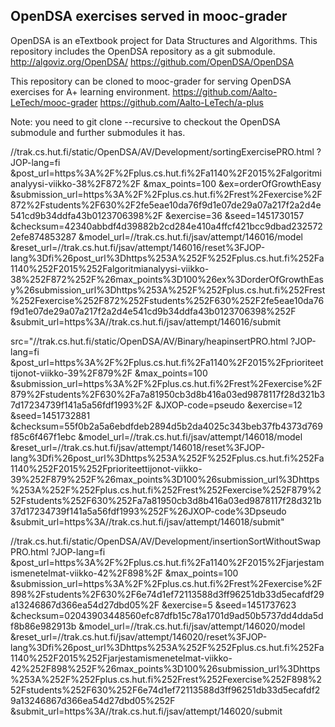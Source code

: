 OpenDSA exercises served in mooc-grader
---------------------------------------

OpenDSA is an eTextbook project for Data Structures and Algorithms.
This repository includes the OpenDSA repository as a git submodule.
http://algoviz.org/OpenDSA/
https://github.com/OpenDSA/OpenDSA

This repository can be cloned to mooc-grader for serving OpenDSA exercises
for A+ learning environment.
https://github.com/Aalto-LeTech/mooc-grader
https://github.com/Aalto-LeTech/a-plus

Note: you need to git clone --recursive to checkout the OpenDSA submodule and
further submodules it has.

//trak.cs.hut.fi/static/OpenDSA/AV/Development/sortingExercisePRO.html
?JOP-lang=fi
&post_url=https%3A%2F%2Fplus.cs.hut.fi%2Fa1140%2F2015%2Falgoritmianalyysi-viikko-38%2F872%2F
&max_points=100
&ex=orderOfGrowthEasy
&submission_url=https%3A%2F%2Fplus.cs.hut.fi%2Frest%2Fexercise%2F872%2Fstudents%2F630%2F2fe5eae10da76f9d1e07de29a07a217f2a2d4e541cd9b34ddfa43b0123706398%2F
&exercise=36
&seed=1451730157
&checksum=42340abbdf4d39882b2cd284e410a4ffcf421bcc9dbad2325722efe874853287
&model_url=//trak.cs.hut.fi/jsav/attempt/146016/model
&reset_url=//trak.cs.hut.fi/jsav/attempt/146016/reset%3FJOP-lang%3Dfi%26post_url%3Dhttps%253A%252F%252Fplus.cs.hut.fi%252Fa1140%252F2015%252Falgoritmianalyysi-viikko-38%252F872%252F%26max_points%3D100%26ex%3DorderOfGrowthEasy%26submission_url%3Dhttps%253A%252F%252Fplus.cs.hut.fi%252Frest%252Fexercise%252F872%252Fstudents%252F630%252F2fe5eae10da76f9d1e07de29a07a217f2a2d4e541cd9b34ddfa43b0123706398%252F
&submit_url=https%3A//trak.cs.hut.fi/jsav/attempt/146016/submit

src="//trak.cs.hut.fi/static/OpenDSA/AV/Binary/heapinsertPRO.html
?JOP-lang=fi
&post_url=https%3A%2F%2Fplus.cs.hut.fi%2Fa1140%2F2015%2Fprioriteettijonot-viikko-39%2F879%2F
&max_points=100
&submission_url=https%3A%2F%2Fplus.cs.hut.fi%2Frest%2Fexercise%2F879%2Fstudents%2F630%2Fa7a81950cb3d8b416a03ed9878117f28d321b37d17234739f141a5a56fdf1993%2F
&JXOP-code=pseudo
&exercise=12
&seed=1451732881
&checksum=55f0b2a5a6ebdfdeb2894d5b2da4025c343beb37fb4373d769f85c6f467f1ebc
&model_url=//trak.cs.hut.fi/jsav/attempt/146018/model
&reset_url=//trak.cs.hut.fi/jsav/attempt/146018/reset%3FJOP-lang%3Dfi%26post_url%3Dhttps%253A%252F%252Fplus.cs.hut.fi%252Fa1140%252F2015%252Fprioriteettijonot-viikko-39%252F879%252F%26max_points%3D100%26submission_url%3Dhttps%253A%252F%252Fplus.cs.hut.fi%252Frest%252Fexercise%252F879%252Fstudents%252F630%252Fa7a81950cb3d8b416a03ed9878117f28d321b37d17234739f141a5a56fdf1993%252F%26JXOP-code%3Dpseudo
&submit_url=https%3A//trak.cs.hut.fi/jsav/attempt/146018/submit"

//trak.cs.hut.fi/static/OpenDSA/AV/Development/insertionSortWithoutSwapPRO.html
?JOP-lang=fi
&post_url=https%3A%2F%2Fplus.cs.hut.fi%2Fa1140%2F2015%2Fjarjestamismenetelmat-viikko-42%2F898%2F
&max_points=100
&submission_url=https%3A%2F%2Fplus.cs.hut.fi%2Frest%2Fexercise%2F898%2Fstudents%2F630%2F6e74d1ef72113588d3ff96251db33d5ecafdf29a13246867d366ea54d27dbd05%2F
&exercise=5
&seed=1451737623
&checksum=02043903448560efc87dfb15c78a1701d9ad50b5737dd4dda5df8b86e982913b
&model_url=//trak.cs.hut.fi/jsav/attempt/146020/model
&reset_url=//trak.cs.hut.fi/jsav/attempt/146020/reset%3FJOP-lang%3Dfi%26post_url%3Dhttps%253A%252F%252Fplus.cs.hut.fi%252Fa1140%252F2015%252Fjarjestamismenetelmat-viikko-42%252F898%252F%26max_points%3D100%26submission_url%3Dhttps%253A%252F%252Fplus.cs.hut.fi%252Frest%252Fexercise%252F898%252Fstudents%252F630%252F6e74d1ef72113588d3ff96251db33d5ecafdf29a13246867d366ea54d27dbd05%252F
&submit_url=https%3A//trak.cs.hut.fi/jsav/attempt/146020/submit
